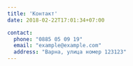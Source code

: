 ```yaml
---
title: 'Контакт'
date: 2018-02-22T17:01:34+07:00

contact:
  phone: "0885 05 09 19"
  email: "example@example.com"
  address: "Варна, улица номер 123123"
---
```


